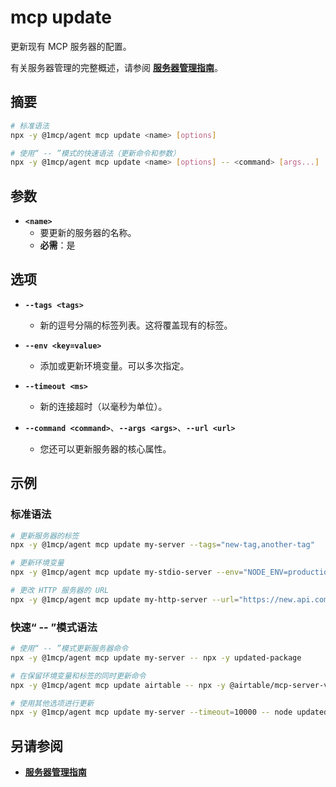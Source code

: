 # mcp update

更新现有 MCP 服务器的配置。

有关服务器管理的完整概述，请参阅 **[服务器管理指南](../../guide/server-management)**。

## 摘要

```bash
# 标准语法
npx -y @1mcp/agent mcp update <name> [options]

# 使用“ -- ”模式的快速语法（更新命令和参数）
npx -y @1mcp/agent mcp update <name> [options] -- <command> [args...]
```

## 参数

- **`<name>`**
  - 要更新的服务器的名称。
  - **必需**：是

## 选项

- **`--tags <tags>`**
  - 新的逗号分隔的标签列表。这将覆盖现有的标签。

- **`--env <key=value>`**
  - 添加或更新环境变量。可以多次指定。

- **`--timeout <ms>`**
  - 新的连接超时（以毫秒为单位）。

- **`--command <command>`**、**`--args <args>`**、**`--url <url>`**
  - 您还可以更新服务器的核心属性。

## 示例

### 标准语法

```bash
# 更新服务器的标签
npx -y @1mcp/agent mcp update my-server --tags="new-tag,another-tag"

# 更新环境变量
npx -y @1mcp/agent mcp update my-stdio-server --env="NODE_ENV=production"

# 更改 HTTP 服务器的 URL
npx -y @1mcp/agent mcp update my-http-server --url="https://new.api.com/mcp"
```

### 快速“ -- ”模式语法

```bash
# 使用“ -- ”模式更新服务器命令
npx -y @1mcp/agent mcp update my-server -- npx -y updated-package

# 在保留环境变量和标签的同时更新命令
npx -y @1mcp/agent mcp update airtable -- npx -y @airtable/mcp-server-v2

# 使用其他选项进行更新
npx -y @1mcp/agent mcp update my-server --timeout=10000 -- node updated-server.js
```

## 另请参阅

- **[服务器管理指南](../../guide/server-management)**
